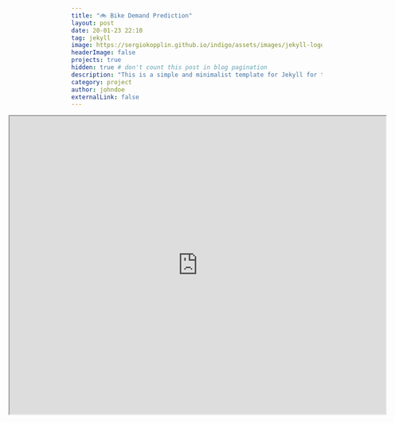```yaml
---
title: "🚲 Bike Demand Prediction"
layout: post
date: 20-01-23 22:10
tag: jekyll
image: https://sergiokopplin.github.io/indigo/assets/images/jekyll-logo-light-solid.png
headerImage: false
projects: true
hidden: true # don't count this post in blog pagination
description: "This is a simple and minimalist template for Jekyll for those who likes to eat noodles."
category: project
author: johndoe
externalLink: false
---
```


<iframe src="https://dodoturkoz.github.io/nb_htmls/bike-demand-prediction.html" title="do" width="150%" height="600" style="max-width: 150%;margin-left: -25%;"></iframe>
